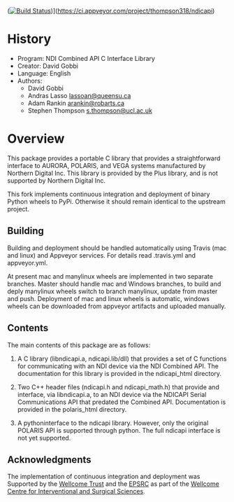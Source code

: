 ([![Build Status](https://ci.appveyor.com/api/projects/status/5pm89ej732c1ekf0/branch/master)](https://ci.appveyor.com/project/MattClarkson/cmakecatchtemplate))](https://ci.appveyor.com/project/thompson318/ndicapi)

# History
* Program:   NDI Combined API C Interface Library
* Creator:   David Gobbi
* Language:  English
* Authors:
  * David Gobbi
  * Andras Lasso <lassoan@queensu.ca>
  * Adam Rankin <arankin@robarts.ca>
  * Stephen Thompson <s.thompson@ucl.ac.uk>

# Overview

This package provides a portable C library that provides a straightforward interface to AURORA, POLARIS, and VEGA systems manufactured by Northern Digital Inc. This library is provided by the Plus library, and is not supported by Northern Digital Inc.

This fork implements continuous integration and deployment of binary Python wheels to PyPi. Otherwise it should remain identical to the upstream project.

## Building
Building and deployment should be handled automatically using Travis (mac and linux) and Appveyor services. For details read .travis.yml and appveyor.yml.

At present mac and manylinux wheels are implemented in two separate branches. Master should handle mac and Windows branches, to build and deply manylinux wheels switch to branch manylinux, update from master and push.
Deployment of mac and linux wheels is automatic, windows wheels can be downloaded from appveyor artifacts and uploaded manually.

## Contents
The main contents of this package are as follows:

1) A C library (libndicapi.a, ndicapi.lib/dll) that provides a set of C functions for communicating with an NDI device via the NDI Combined API.  The documentation for this library is provided in the ndicapi_html directory.

2) Two C++ header files (ndicapi.h and ndicapi_math.h) that provide and interface, via libndicapi.a, to an NDI device via the NDICAPI Serial Communications API that predated the Combined API. Documentation is provided in the polaris_html directory.

4) A pythoninterface to the ndicapi library.  However, only the original POLARIS API is supported through python.  The full ndicapi interface is not yet supported.

## Acknowledgments

The implementation of continuous integration and deployment was Supported by the [Wellcome Trust](https://wellcome.ac.uk/)  and the [EPSRC](https://www.epsrc.ac.uk/) as part of the [Wellcome Centre for Interventional and Surgical Sciences](http://www.ucl.ac.uk/weiss).


